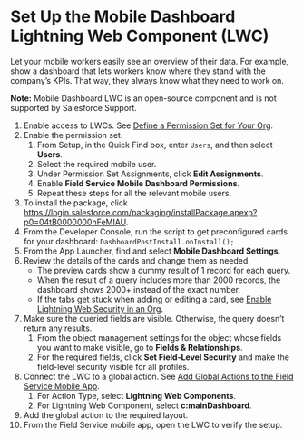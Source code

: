 # Set Up the Mobile Dashboard Lightning Web Component (LWC)
Let your mobile workers easily see an overview of their data. For example, show a dashboard that lets workers know where they stand with the company’s KPIs. That way, they always know what they need to work on.

**Note:** Mobile Dashboard LWC is an open-source component and is not supported by Salesforce Support.

1. Enable access to LWCs. See [Define a Permission Set for Your Org](https://developer.salesforce.com/docs/atlas.en-us.mobile_offline.meta/mobile_offline/quickstart_lwc_action_org_setup.htm#quickstart_lwc_action_org_setup_create_permset).
2. Enable the permission set.
	1. From Setup, in the Quick Find box, enter `Users`, and then select **Users**.
	2. Select the required mobile user.
	3. Under Permission Set Assignments, click **Edit Assignments**.
	4. Enable **Field Service Mobile Dashboard Permissions**.
	5. Repeat these steps for all the relevant mobile users.
3. To install the package, click https://login.salesforce.com/packaging/installPackage.apexp?p0=04tB0000000hFeMIAU.
4. From the Developer Console, run the script to get preconfigured cards for your dashboard: `DashboardPostInstall.onInstall();`
5. From the App Launcher, find and select **Mobile Dashboard Settings**.
6. Review the details of the cards and change them as needed. 
	- The preview cards show a dummy result of 1 record for each query.
	- When the result of a query includes more than 2000 records, the dashboard shows 2000+ instead of the exact number.
 	- If the tabs get stuck when adding or editing a card, see [Enable Lightning Web Security in an Org](https://developer.salesforce.com/docs/component-library/documentation/en/lwc/lwc.security_lwsec_enable).
7. Make sure the queried fields are visible. Otherwise, the query doesn’t return any results.
	1. From the object management settings for the object whose fields you want to make visible, go to **Fields & Relationships**.
	2. For the required fields, click **Set Field-Level Security** and make the field-level security visible for all profiles.
8. Connect the LWC to a global action. See [Add Global Actions to the Field Service Mobile App](https://help.salesforce.com/s/articleView?id=sf.mfs_global_actions.htm&type=5).
	1. For Action Type, select **Lightning Web Components**.
	2. For Lightning Web Component, select **c:mainDashboard**.
9. Add the global action to the required layout.
10. From the Field Service mobile app, open the LWC to verify the setup.
